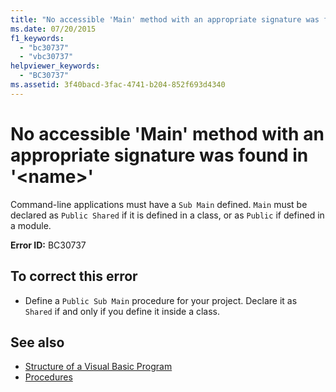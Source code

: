 ```yaml
---
title: "No accessible 'Main' method with an appropriate signature was found in '<name>'"
ms.date: 07/20/2015
f1_keywords: 
  - "bc30737"
  - "vbc30737"
helpviewer_keywords: 
  - "BC30737"
ms.assetid: 3f40bacd-3fac-4741-b204-852f693d4340
---
```

# No accessible 'Main' method with an appropriate signature was found in '\<name>'

Command-line applications must have a `Sub Main` defined. `Main` must be declared as `Public Shared` if it is defined in a class, or as `Public` if defined in a module.  
  
 **Error ID:** BC30737  
  
## To correct this error  
  
- Define a `Public Sub Main` procedure for your project. Declare it as `Shared` if and only if you define it inside a class.  
  
## See also

- [Structure of a Visual Basic Program](../../programming-guide/program-structure/structure-of-a-visual-basic-program.md)
- [Procedures](../../programming-guide/language-features/procedures/index.md)

